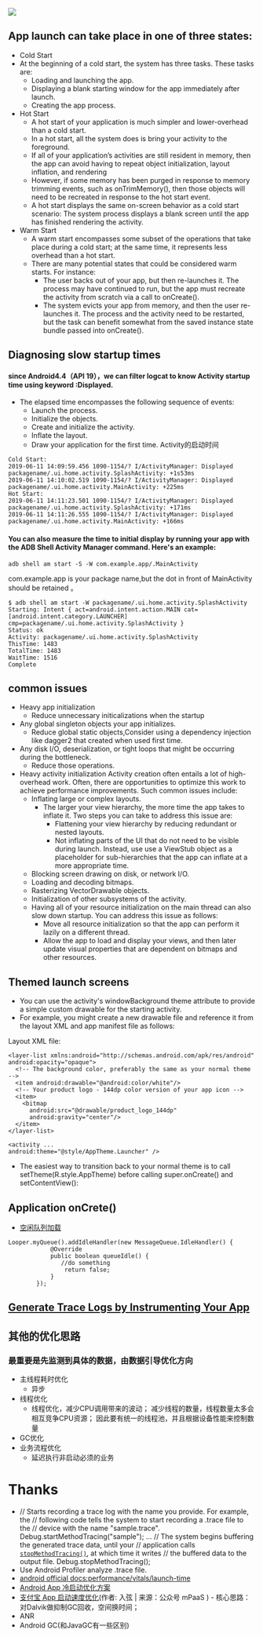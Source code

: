 ![](https://developer.android.com/topic/performance/images/cold-launch.png)
## App launch can take place in one of three states:
- Cold Start
- At the beginning of a cold start, the system has three tasks. These tasks are:
    - Loading and launching the app.
    - Displaying a blank starting window for the app immediately after launch.
    - Creating the app process.
- Hot Start
    - A hot start of your application is much simpler and lower-overhead than a cold start. 
    - In a hot start, all the system does is bring your activity to the foreground.
    -  If all of your application’s activities are still resident in memory, then the app can avoid having to repeat object initialization, layout inflation, and rendering
    - However, if some memory has been purged in response to memory trimming events, such as onTrimMemory(), then those objects will need to be recreated in response to the hot start event.
    - A hot start displays the same on-screen behavior as a cold start scenario: The system process displays a blank screen until the app has finished rendering the activity.
- Warm Start 
    - A warm start encompasses some subset of the operations that take place during a cold start; at the same time, it represents less overhead than a hot start.
    - There are many potential states that could be considered warm starts. For instance:
        - The user backs out of your app, but then re-launches it. The process may have continued to run, but the app must recreate the activity from scratch via a call to onCreate().
        - The system evicts your app from memory, and then the user re-launches it. The process and the activity need to be restarted, but the task can benefit somewhat from the saved instance state bundle passed into onCreate().
## Diagnosing slow startup times
#### since Android4.4（API 19），we can filter logcat to know Activity startup time using keyword :Displayed.
- The elapsed time encompasses the following sequence of events:
    - Launch the process.
    - Initialize the objects.
    - Create and initialize the activity.
    - Inflate the layout.
    - Draw your application for the first time.
Activity的启动时间
```
Cold Start:
2019-06-11 14:09:59.456 1090-1154/? I/ActivityManager: Displayed packagename/.ui.home.activity.SplashActivity: +1s53ms
2019-06-11 14:10:02.519 1090-1154/? I/ActivityManager: Displayed packagename/.ui.home.activity.MainActivity: +225ms
Hot Start:
2019-06-11 14:11:23.501 1090-1154/? I/ActivityManager: Displayed packagename/.ui.home.activity.SplashActivity: +171ms
2019-06-11 14:11:26.555 1090-1154/? I/ActivityManager: Displayed packagename/.ui.home.activity.MainActivity: +166ms
```
#### You can also measure the time to initial display by running your app with the ADB Shell Activity Manager command. Here's an example:
```
adb shell am start -S -W com.example.app/.MainActivity
```
com.example.app is your package name,but the dot in front of MainActivity should be retained 。
```
$ adb shell am start -W packagename/.ui.home.activity.SplashActivity
Starting: Intent { act=android.intent.action.MAIN cat=[android.intent.category.LAUNCHER] cmp=packagename/.ui.home.activity.SplashActivity }
Status: ok
Activity: packagename/.ui.home.activity.SplashActivity
ThisTime: 1483
TotalTime: 1483
WaitTime: 1516
Complete

```
## common issues
- Heavy app initialization
    - Reduce unnecessary initicalizations when the startup
- Any global singleton objects your app initializes.
    - Reduce global static objects,Consider using a dependency injection like dagger2 that created when used first time.
- Any disk I/O, deserialization, or tight loops that might be occurring during the bottleneck.
    - Reduce those operations.
- Heavy activity initialization
Activity creation often entails a lot of high-overhead work. Often, there are opportunities to optimize this work to achieve performance improvements. Such common issues include:
    - Inflating large or complex layouts.
        - The larger your view hierarchy, the more time the app takes to inflate it. Two steps you can take to address this issue are:
            - Flattening your view hierarchy by reducing redundant or nested layouts.
            - Not inflating parts of the UI that do not need to be visible during launch. Instead, use use a ViewStub object as a placeholder for sub-hierarchies that the app can inflate at a more appropriate time.
    - Blocking screen drawing on disk, or network I/O.
    - Loading and decoding bitmaps.
    - Rasterizing VectorDrawable objects.
    - Initialization of other subsystems of the activity.
    - Having all of your resource initialization on the main thread can also slow down startup. You can address this issue as follows:
        - Move all resource initialization so that the app can perform it lazily on a different thread.
        - Allow the app to load and display your views, and then later update visual properties that are dependent on bitmaps and other resources.
## Themed launch screens
- You can use the activity's windowBackground theme attribute to provide a simple custom drawable for the starting activity.
- For example, you might create a new drawable file and reference it from the layout XML and app manifest file as follows:

Layout XML file:
```
<layer-list xmlns:android="http://schemas.android.com/apk/res/android" android:opacity="opaque">
  <!-- The background color, preferably the same as your normal theme -->
  <item android:drawable="@android:color/white"/>
  <!-- Your product logo - 144dp color version of your app icon -->
  <item>
    <bitmap
      android:src="@drawable/product_logo_144dp"
      android:gravity="center"/>
  </item>
</layer-list>
```
```
<activity ...
android:theme="@style/AppTheme.Launcher" />
```
- The easiest way to transition back to your normal theme is to call setTheme(R.style.AppTheme) before calling super.onCreate() and setContentView():
## Application onCrete()
- [空闲队列加载](https://blog.csdn.net/tencent_bugly/article/details/78395717)
```
Looper.myQueue().addIdleHandler(new MessageQueue.IdleHandler() {
            @Override
            public boolean queueIdle() {
               //do something
                return false;
            }
        });
```
## [Generate Trace Logs by Instrumenting Your App](https://developer.android.com/studio/profile/generate-trace-logs)
## 其他的优化思路
### 最重要是先监测到具体的数据，由数据引导优化方向
- 主线程耗时优化
    - 异步
- 线程优化
    - 线程优化，减少CPU调用带来的波动；
减少线程的数量，线程数量太多会相互竞争CPU资源；
因此要有统一的线程池，并且根据设备性能来控制数量
- GC优化
- 业务流程优化
    - 延迟执行非启动必须的业务
# Thanks
- // Starts recording a trace log with the name you provide. For example, the
// following code tells the system to start recording a .trace file to the
// device with the name "sample.trace".
Debug.startMethodTracing("sample");
...
// The system begins buffering the generated trace data, until your
// application calls <code><a href="/reference/android/os/Debug.html#stopMethodTracing()">stopMethodTracing()</a></code>, at which time it writes
// the buffered data to the output file.
Debug.stopMethodTracing();
- Use Android Profiler analyze .trace file.
- [android official docs:performance/vitals/launch-time](https://developer.android.com/topic/performance/vitals/launch-time#profiling)
- [Android App 冷启动优化方案](https://juejin.im/post/5aec28bb6fb9a07ac90d13dc)
- [支付宝 App 启动速度优化](https://mp.weixin.qq.com/s/dATfVyGQRTQ9KV1L3RueUQ)(作者: 入弦 | 来源：公众号 mPaaS  )
        - 核心思路：对Dalvik做抑制GC回收，空间换时间；
- ANR
- Android GC(和JavaGC有一些区别)

